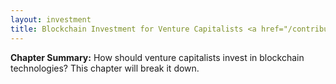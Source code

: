 ```yaml
---
layout: investment
title: Blockchain Investment for Venture Capitalists <a href="/contribute"><font color="grey" size="4">(Soliciting Contributions)</font></a>
---
```


<b>Chapter Summary:</b> How should venture capitalists invest in blockchain technologies? This chapter will break it down.